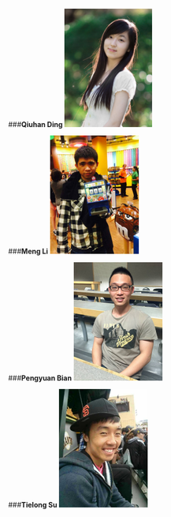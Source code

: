 ###**Qiuhan Ding**
<img src="./photos/qd.jpg" height="240">

###**Meng Li**
<img src="./photos/ml.jpg" height="240">

###**Pengyuan Bian**
<img src="./photos/pb.jpg" height="240">

###**Tielong Su**
<img src="./photos/ts.jpg" height="240">